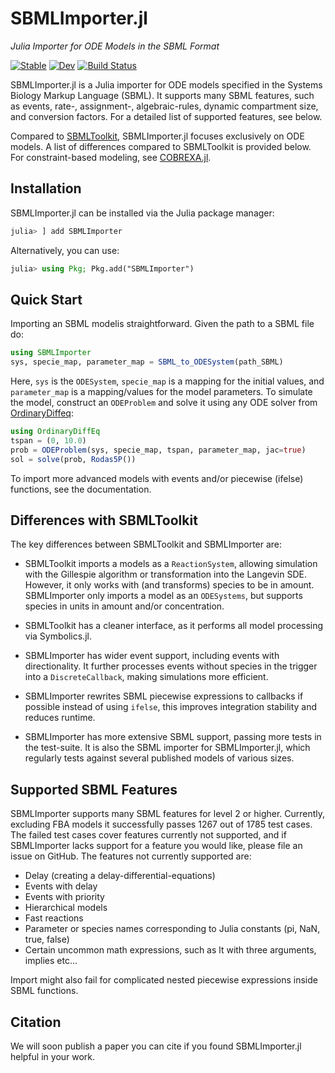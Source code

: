 # SBMLImporter.jl
*Julia Importer for ODE Models in the SBML Format*

[![Stable](https://img.shields.io/badge/docs-stable-blue.svg)](https://sebapersson.github.io/SBMLImporter.jl/stable/)
[![Dev](https://img.shields.io/badge/docs-dev-blue.svg)](https://sebapersson.github.io/SBMLImporter.jl/dev/)
[![Build Status](https://github.com/sebapersson/SBMLImporter.jl/actions/workflows/CI.yml/badge.svg?branch=main)](https://github.com/sebapersson/SBMLImporter.jl/actions/workflows/CI.yml?query=branch%3Amain)

SBMLImporter.jl is a Julia importer for ODE models specified in the Systems Biology Markup Language (SBML). It supports many SBML features, such as events, rate-, assignment-, algebraic-rules, dynamic compartment size, and conversion factors. For a detailed list of supported features, see below.

Compared to [SBMLToolkit](https://github.com/SciML/SBMLToolkit.jl), SBMLImporter.jl focuses exclusively on ODE models. A list of differences compared to SBMLToolkit is provided below. For constraint-based modeling, see [COBREXA.jl](https://github.com/LCSB-BioCore/COBREXA.jl).


## Installation

SBMLImporter.jl can be installed via the Julia package manager:

```julia
julia> ] add SBMLImporter
```

Alternatively, you can use:

```julia
julia> using Pkg; Pkg.add("SBMLImporter")
```

## Quick Start

Importing an SBML modelis straightforward. Given the path to a SBML file do:

```julia
using SBMLImporter
sys, specie_map, parameter_map = SBML_to_ODESystem(path_SBML)
```

Here, `sys` is the `ODESystem`, `specie_map` is a mapping for the initial values, and `parameter_map` is a mapping/values for the model parameters. To simulate the model, construct an `ODEProblem` and solve it using any ODE solver from [OrdinaryDiffeq](https://github.com/SciML/OrdinaryDiffEq.jl):

```julia
using OrdinaryDiffEq
tspan = (0, 10.0)
prob = ODEProblem(sys, specie_map, tspan, parameter_map, jac=true)
sol = solve(prob, Rodas5P())
```

To import more advanced models with events and/or piecewise (ifelse) functions, see the documentation.

## Differences with SBMLToolkit

The key differences between SBMLToolkit and SBMLImporter are:

* SBMLToolkit imports a models as a `ReactionSystem`, allowing simulation with the Gillespie algorithm or transformation into the Langevin SDE. However, it only works with (and transforms) species to be in amount. SBMLImporter only imports a model as an `ODESystems`, but supports species in units in amount and/or concentration.

* SBMLToolkit has a cleaner interface, as it performs all model processing via Symbolics.jl.

* SBMLImporter has wider event support, including events with directionality. It further processes events without species in the trigger into a `DiscreteCallback`, making simulations more efficient.

* SBMLImporter rewrites SBML piecewise expressions to callbacks if possible instead of using `ifelse`, this improves integration stability and reduces runtime.

* SBMLImporter has more extensive SBML support, passing more tests in the test-suite. It is also the SBML importer for SBMLImporter.jl, which regularly tests against several published models of various sizes.

## Supported SBML Features

SBMLImporter supports many SBML features for level 2 or higher. Currently, excluding FBA models it successfully passes 1267 out of 1785 test cases. The failed test cases cover features currently not supported, and if SBMLImporter lacks support for a feature you would like, please file an issue on GitHub. The features not currently supported are:

* Delay (creating a delay-differential-equations)
* Events with delay
* Events with priority
* Hierarchical models
* Fast reactions
* Parameter or species names corresponding to Julia constants (pi, NaN, true, false)
* Certain uncommon math expressions, such as lt with three arguments, implies etc...

Import might also fail for complicated nested piecewise expressions inside SBML functions.

## Citation

We will soon publish a paper you can cite if you found SBMLImporter.jl helpful in your work.